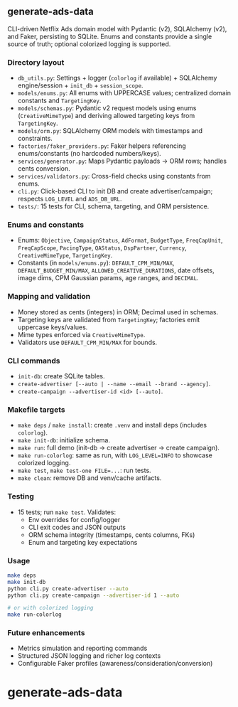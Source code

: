 ## generate-ads-data

CLI-driven Netflix Ads domain model with Pydantic (v2), SQLAlchemy (v2), and Faker, persisting to SQLite. Enums and constants provide a single source of truth; optional colorized logging is supported.

### Directory layout
- `db_utils.py`: Settings + logger (`colorlog` if available) + SQLAlchemy engine/session + `init_db` + `session_scope`.
- `models/enums.py`: All enums with UPPERCASE values; centralized domain constants and `TargetingKey`.
- `models/schemas.py`: Pydantic v2 request models using enums (`CreativeMimeType`) and deriving allowed targeting keys from `TargetingKey`.
- `models/orm.py`: SQLAlchemy ORM models with timestamps and constraints.
- `factories/faker_providers.py`: Faker helpers referencing enums/constants (no hardcoded numbers/keys).
- `services/generator.py`: Maps Pydantic payloads → ORM rows; handles cents conversion.
- `services/validators.py`: Cross-field checks using constants from enums.
- `cli.py`: Click-based CLI to init DB and create advertiser/campaign; respects `LOG_LEVEL` and `ADS_DB_URL`.
- `tests/`: 15 tests for CLI, schema, targeting, and ORM persistence.

### Enums and constants
- Enums: `Objective`, `CampaignStatus`, `AdFormat`, `BudgetType`, `FreqCapUnit`, `FreqCapScope`, `PacingType`, `QAStatus`, `DspPartner`, `Currency`, `CreativeMimeType`, `TargetingKey`.
- Constants (in `models/enums.py`): `DEFAULT_CPM_MIN/MAX`, `DEFAULT_BUDGET_MIN/MAX`, `ALLOWED_CREATIVE_DURATIONS`, date offsets, image dims, CPM Gaussian params, age ranges, and `DECIMAL`.

### Mapping and validation
- Money stored as cents (integers) in ORM; Decimal used in schemas.
- Targeting keys are validated from `TargetingKey`; factories emit uppercase keys/values.
- Mime types enforced via `CreativeMimeType`.
- Validators use `DEFAULT_CPM_MIN/MAX` for bounds.

### CLI commands
- `init-db`: create SQLite tables.
- `create-advertiser [--auto | --name --email --brand --agency]`.
- `create-campaign --advertiser-id <id> [--auto]`.

### Makefile targets
- `make deps` / `make install`: create `.venv` and install deps (includes `colorlog`).
- `make init-db`: initialize schema.
- `make run`: full demo (init-db → create advertiser → create campaign).
- `make run-colorlog`: same as run, with `LOG_LEVEL=INFO` to showcase colorized logging.
- `make test`, `make test-one FILE=...`: run tests.
- `make clean`: remove DB and venv/cache artifacts.

### Testing
- 15 tests; run `make test`. Validates:
  - Env overrides for config/logger
  - CLI exit codes and JSON outputs
  - ORM schema integrity (timestamps, cents columns, FKs)
  - Enum and targeting key expectations

### Usage
```bash
make deps
make init-db
python cli.py create-advertiser --auto
python cli.py create-campaign --advertiser-id 1 --auto

# or with colorized logging
make run-colorlog
```

### Future enhancements
- Metrics simulation and reporting commands
- Structured JSON logging and richer log contexts
- Configurable Faker profiles (awareness/consideration/conversion)
# generate-ads-data
